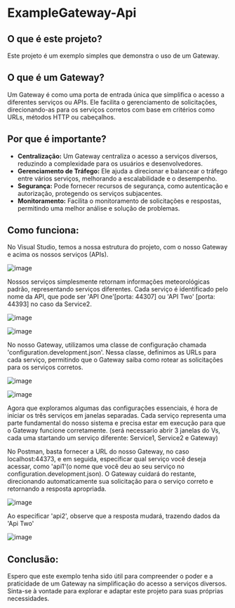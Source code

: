 # ExampleGateway-Api

## O que é este projeto?

Este projeto é um exemplo simples que demonstra o uso de um Gateway.

## O que é um Gateway?

Um Gateway é como uma porta de entrada única que simplifica o acesso a diferentes serviços ou APIs. Ele facilita o gerenciamento de solicitações,
direcionando-as para os serviços corretos com base em critérios como URLs, métodos HTTP ou cabeçalhos.

## Por que é importante?

- **Centralização:** Um Gateway centraliza o acesso a serviços diversos, reduzindo a complexidade para os usuários e desenvolvedores.
- **Gerenciamento de Tráfego:** Ele ajuda a direcionar e balancear o tráfego entre vários serviços, melhorando a escalabilidade e o desempenho.
- **Segurança:** Pode fornecer recursos de segurança, como autenticação e autorização, protegendo os serviços subjacentes.
- **Monitoramento:** Facilita o monitoramento de solicitações e respostas, permitindo uma melhor análise e solução de problemas.

## Como funciona:

No Visual Studio, temos a nossa estrutura do projeto, com o nosso Gateway e acima os nossos serviços (APIs).

![image](https://github.com/rafaandradde/ExampleGateway-Api/assets/147434748/93398ec0-3aa5-4447-a9ba-a3c04bb10e20)


Nossos serviços simplesmente retornam informações meteorológicas padrão, representando serviços diferentes. Cada serviço é identificado pelo nome da API, que pode ser 'API One'[porta: 44307] ou 'API Two' [porta: 44393] no caso da Service2.

![image](https://github.com/rafaandradde/ExampleGateway-Api/assets/147434748/b59e9073-18b0-4a6c-8306-d653b9aa682a)

![image](https://github.com/rafaandradde/ExampleGateway-Api/assets/147434748/0b0cabed-450f-45b2-acb7-c98caa429b4e)


No nosso Gateway, utilizamos uma classe de configuração chamada 'configuration.development.json'. Nessa classe, definimos as URLs para cada serviço, permitindo que o Gateway saiba como rotear as solicitações para os serviços corretos.

![image](https://github.com/rafaandradde/ExampleGateway-Api/assets/147434748/1543fa97-1aa0-4d40-a58e-5183b31ade63)

![image](https://github.com/rafaandradde/ExampleGateway-Api/assets/147434748/e90650bd-5a4a-4f4c-bbe1-1ddee30129af)



 Agora que exploramos algumas das configurações essenciais, é hora de iniciar os três serviços em janelas separadas. 
Cada serviço representa uma parte fundamental do nosso sistema e precisa estar em execução para que o Gateway funcione corretamente.
(será necessario abrir 3 janelas do Vs, cada uma startando um serviço diferente: Service1, Service2 e Gateway)


No Postman, basta fornecer a URL do nosso Gateway, no caso localhost:44373, e em seguida, especificar qual serviço você deseja acessar, como 'api1'(o nome que você deu ao seu serviço no configuration.development.json). O Gateway cuidará do restante,
direcionando automaticamente sua solicitação para o serviço correto e retornando a resposta apropriada.

![image](https://github.com/rafaandradde/ExampleGateway-Api/assets/147434748/76ecdbdf-39b0-4dfc-85b9-dc1dba22f3f7)

Ao especificar 'api2', observe que a resposta mudará, trazendo dados da 'Api Two'

![image](https://github.com/rafaandradde/ExampleGateway-Api/assets/147434748/2c6543be-2f07-4ffe-b004-9b5416cc1a47)

## Conclusão:
Espero que este exemplo tenha sido útil para compreender o poder e a praticidade de um Gateway na simplificação do acesso a serviços diversos. Sinta-se à vontade para explorar e adaptar este projeto para suas próprias necessidades.







